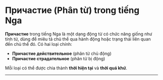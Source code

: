 # Причастие (Phân từ) trong tiếng Nga

**Причастие** trong tiếng Nga là một dạng động từ có chức năng giống như tính từ, dùng để miêu tả chủ thể qua hành động hoặc trạng thái liên quan đến chủ thể đó. Có hai loại chính:

- **Причастие действительное** (phân từ chủ động)
- **Причастие страдательное** (phân từ bị động)

Mỗi loại có thể được chia thành **thời hiện tại** và **thời quá khứ**.

---
